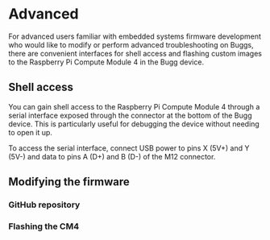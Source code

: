 # Advanced

For advanced users familiar with embedded systems firmware development who would like to modify or perform advanced troubleshooting on Buggs, there are convenient interfaces for shell access and flashing custom images to the Raspberry Pi Compute Module 4 in the Bugg device. 

## Shell access 

You can gain shell access to the Raspberry Pi Compute Module 4 through a serial interface exposed through the connector at the bottom of the Bugg device. This is particularly useful for debugging the device without needing to open it up. 

To access the serial interface, connect USB power to pins X (5V+) and Y (5V-) and data to pins A (D+) and B (D-) of the M12 connector. 

## Modifying the firmware


### GitHub repository

### Flashing the CM4 
